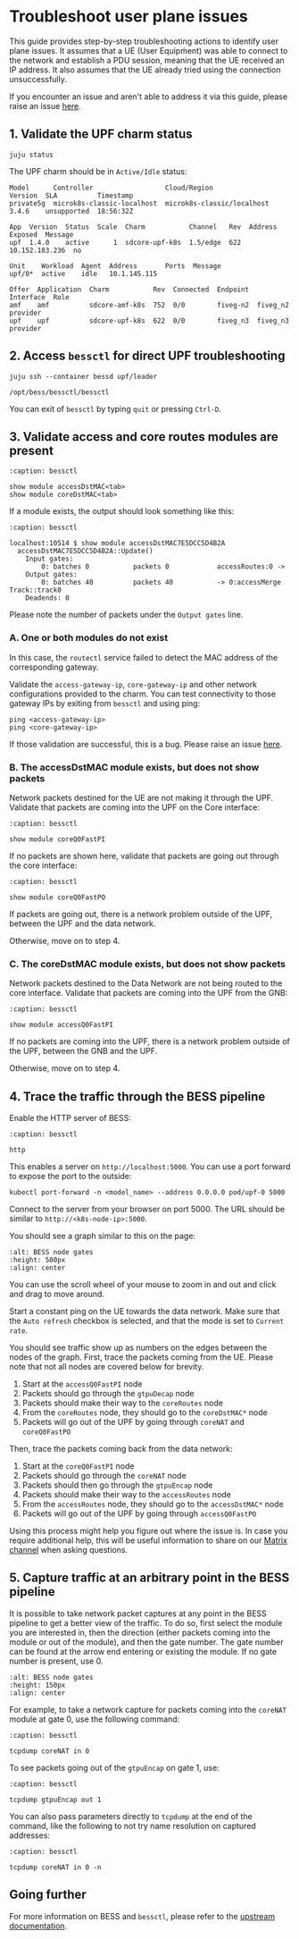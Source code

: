 # Troubleshoot user plane issues

This guide provides step-by-step troubleshooting actions to identify user plane
issues. It assumes that a UE (User Equipḿent) was able to connect to the network
and establish a PDU session, meaning that the UE received an IP address. It also
assumes that the UE already tried using the connection unsuccessfully.

If you encounter an issue and aren't able to address it via this guide, please
raise an issue [here][Bug Report].

## 1. Validate the UPF charm status

```shell
juju status
```

The UPF charm should be in `Active/Idle` status:

```shell
Model      Controller                  Cloud/Region                Version  SLA          Timestamp
private5g  microk8s-classic-localhost  microk8s-classic/localhost  3.4.6    unsupported  18:56:32Z

App  Version  Status  Scale  Charm           Channel   Rev  Address         Exposed  Message
upf  1.4.0    active      1  sdcore-upf-k8s  1.5/edge  622  10.152.183.236  no

Unit    Workload  Agent  Address       Ports  Message
upf/0*  active    idle   10.1.145.115

Offer  Application  Charm           Rev  Connected  Endpoint  Interface  Role
amf    amf          sdcore-amf-k8s  752  0/0        fiveg-n2  fiveg_n2   provider
upf    upf          sdcore-upf-k8s  622  0/0        fiveg_n3  fiveg_n3   provider
```

## 2. Access `bessctl` for direct UPF troubleshooting

```shell
juju ssh --container bessd upf/leader
```

```shell
/opt/bess/bessctl/bessctl
```

You can exit of `bessctl` by typing `quit` or pressing `Ctrl-D`.

## 3. Validate access and core routes modules are present

```{code-block}
:caption: bessctl

show module accessDstMAC<tab>
show module coreDstMAC<tab>
```

If a module exists, the output should look something like this:

```{code-block}
:caption: bessctl

localhost:10514 $ show module accessDstMAC7E5DCC5D4B2A
  accessDstMAC7E5DCC5D4B2A::Update()
    Input gates:
        0: batches 0           packets 0            accessRoutes:0 ->	
    Output gates:
        0: batches 40          packets 40           -> 0:accessMerge	Track::track0
    Deadends: 0
```

Please note the number of packets under the `Output gates` line.

### A. One or both modules do not exist

In this case, the `routectl` service failed to detect the MAC address of the
corresponding gateway.

Validate the `access-gateway-ip`, `core-gateway-ip` and other network
configurations provided to the charm. You can test connectivity to those gateway
IPs by exiting from `bessctl` and using ping:

```shell
ping <access-gateway-ip>
ping <core-gateway-ip>
```

If those validation are successful, this is a bug. Please raise an issue
[here][Bug Report].

### B. The accessDstMAC module exists, but does not show packets

Network packets destined for the UE are not making it through the UPF. Validate
that packets are coming into the UPF on the Core interface:

```{code-block}
:caption: bessctl

show module coreQ0FastPI
```

If no packets are shown here, validate that packets are going out through the
core interface:

```{code-block}
:caption: bessctl

show module coreQ0FastPO
```

If packets are going out, there is a network problem outside of the UPF, between
the UPF and the data network.

Otherwise, move on to step 4.

### C. The coreDstMAC module exists, but does not show packets

Network packets destined to the Data Network are not being routed to the core
interface. Validate that packets are coming into the UPF from the GNB:

```{code-block}
:caption: bessctl

show module accessQ0FastPI
```

If no packets are coming into the UPF, there is a network problem outside of the
UPF, between the GNB and the UPF.

Otherwise, move on to step 4.

## 4. Trace the traffic through the BESS pipeline

Enable the HTTP server of BESS:

```{code-block}
:caption: bessctl

http
```

This enables a server on `http://localhost:5000`. You can use a port forward to
expose the port to the outside:

```shell
kubectl port-forward -n <model_name> --address 0.0.0.0 pod/upf-0 5000
```

Connect to the server from your browser on port 5000. The URL should be
similar to `http://<k8s-node-ip>:5000`.

You should see a graph similar to this on the page:

```{image} ../images/bess_http_server.png
:alt: BESS node gates
:height: 500px
:align: center
```

You can use the scroll wheel of your mouse to zoom in and out and click and drag
to move around.

Start a constant ping on the UE towards the data network. Make sure that the
`Auto refresh` checkbox is selected, and that the mode is set to `Current rate`.

You should see traffic show up as numbers on the edges between the nodes of the
graph. First, trace the packets coming from the UE. Please note that not all
nodes are covered below for brevity.

1. Start at the `accessQ0FastPI` node
2. Packets should go through the `gtpuDecap` node
3. Packets should make their way to the `coreRoutes` node
4. From the `coreRoutes` node, they should go to the `coreDstMAC*` node
5. Packets will go out of the UPF by going through `coreNAT` and `coreQ0FastPO`

Then, trace the packets coming back from the data network:

1. Start at the `coreQ0FastPI` node
2. Packets should go through the `coreNAT` node
3. Packets should then go through the `gtpuEncap` node
4. Packets should make their way to the `accessRoutes` node
5. From the `accessRoutes` node, they should go to the `accessDstMAC*` node
6. Packets will go out of the UPF by going through `accessQ0FastPO`

Using this process might help you figure out where the issue is. In case you
require additional help, this will be useful information to share on our [Matrix
channel] when asking questions.

## 5. Capture traffic at an arbitrary point in the BESS pipeline

It is possible to take network packet captures at any point in the BESS pipeline
to get a better view of the traffic. To do so, first select the module you are
interested in, then the direction (either packets coming into the module or out
of the module), and then the gate number. The gate number can be found at the
arrow end entering or existing the module. If no gate number is present, use 0.

```{image} ../images/bess_node_gates.png
:alt: BESS node gates
:height: 150px
:align: center
```

For example, to take a network capture for packets coming into the `coreNAT`
module at gate 0, use the following command:

```{code-block}
:caption: bessctl

tcpdump coreNAT in 0
```

To see packets going out of the `gtpuEncap` on gate 1, use:

```{code-block}
:caption: bessctl

tcpdump gtpuEncap out 1
```

You can also pass parameters directly to `tcpdump` at the end of the command,
like the following to not try name resolution on captured addresses:

```{code-block}
:caption: bessctl

tcpdump coreNAT in 0 -n
```

## Going further

For more information on BESS and `bessctl`, please refer to the [upstream documentation].

[Bug Report]: https://github.com/login?return_to=https%3A%2F%2Fgithub.com%2Fcanonical%2Fcharmed-aether-sd-core%2Fissues%2Fnew%3Fassignees%3D%26amp%3Blabels%3Dbug%26amp%3Bprojects%3D%26amp%3Btemplate%3Dbug_report.yml
[Matrix channel]: https://matrix.to/#/#charmhub-charmed5g:ubuntu.com
[upstream documentation]: https://github.com/omec-project/bess/wiki
